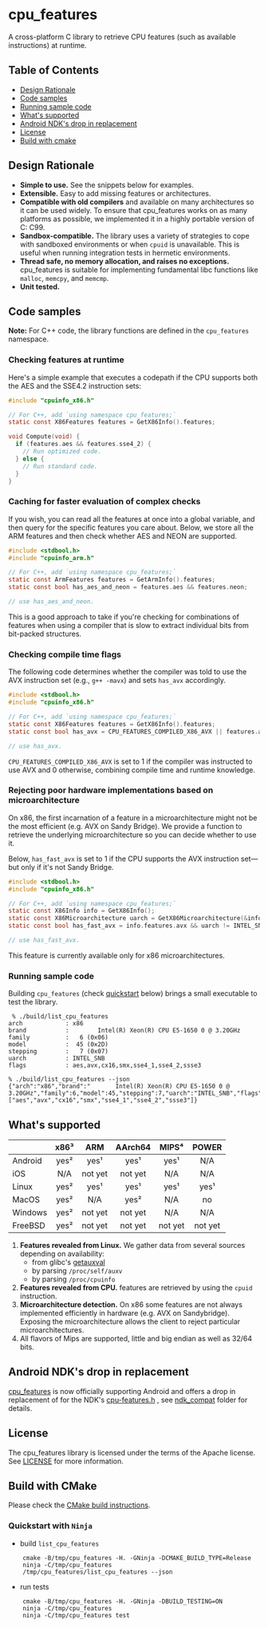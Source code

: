 # cpu_features

<!-- prettier-ignore-start -->
[comment]: # (
SPDX-License-Identifier: Apache-2.0
)

[comment]: # (
SPDX-FileCopyrightText: 2017 Google LLC
)
<!-- prettier-ignore-end -->

A cross-platform C library to retrieve CPU features (such as available
instructions) at runtime.

## Table of Contents

- [Design Rationale](#rationale)
- [Code samples](#codesample)
- [Running sample code](#usagesample)
- [What's supported](#support)
- [Android NDK's drop in replacement](#ndk)
- [License](#license)
- [Build with cmake](#cmake)

<a name="rationale"></a>

## Design Rationale

- **Simple to use.** See the snippets below for examples.
- **Extensible.** Easy to add missing features or architectures.
- **Compatible with old compilers** and available on many architectures so it
  can be used widely. To ensure that cpu_features works on as many platforms as
  possible, we implemented it in a highly portable version of C: C99.
- **Sandbox-compatible.** The library uses a variety of strategies to cope with
  sandboxed environments or when `cpuid` is unavailable. This is useful when
  running integration tests in hermetic environments.
- **Thread safe, no memory allocation, and raises no exceptions.** cpu_features
  is suitable for implementing fundamental libc functions like `malloc`,
  `memcpy`, and `memcmp`.
- **Unit tested.**

<a name="codesample"></a>

## Code samples

**Note:** For C++ code, the library functions are defined in the `cpu_features`
namespace.

### Checking features at runtime

Here's a simple example that executes a codepath if the CPU supports both the
AES and the SSE4.2 instruction sets:

```c
#include "cpuinfo_x86.h"

// For C++, add `using namespace cpu_features;`
static const X86Features features = GetX86Info().features;

void Compute(void) {
  if (features.aes && features.sse4_2) {
    // Run optimized code.
  } else {
    // Run standard code.
  }
}
```

### Caching for faster evaluation of complex checks

If you wish, you can read all the features at once into a global variable, and
then query for the specific features you care about. Below, we store all the ARM
features and then check whether AES and NEON are supported.

```c
#include <stdbool.h>
#include "cpuinfo_arm.h"

// For C++, add `using namespace cpu_features;`
static const ArmFeatures features = GetArmInfo().features;
static const bool has_aes_and_neon = features.aes && features.neon;

// use has_aes_and_neon.
```

This is a good approach to take if you're checking for combinations of features
when using a compiler that is slow to extract individual bits from bit-packed
structures.

### Checking compile time flags

The following code determines whether the compiler was told to use the AVX
instruction set (e.g., `g++ -mavx`) and sets `has_avx` accordingly.

```c
#include <stdbool.h>
#include "cpuinfo_x86.h"

// For C++, add `using namespace cpu_features;`
static const X86Features features = GetX86Info().features;
static const bool has_avx = CPU_FEATURES_COMPILED_X86_AVX || features.avx;

// use has_avx.
```

`CPU_FEATURES_COMPILED_X86_AVX` is set to 1 if the compiler was instructed to
use AVX and 0 otherwise, combining compile time and runtime knowledge.

### Rejecting poor hardware implementations based on microarchitecture

On x86, the first incarnation of a feature in a microarchitecture might not be
the most efficient (e.g. AVX on Sandy Bridge). We provide a function to retrieve
the underlying microarchitecture so you can decide whether to use it.

Below, `has_fast_avx` is set to 1 if the CPU supports the AVX instruction
set&mdash;but only if it's not Sandy Bridge.

```c
#include <stdbool.h>
#include "cpuinfo_x86.h"

// For C++, add `using namespace cpu_features;`
static const X86Info info = GetX86Info();
static const X86Microarchitecture uarch = GetX86Microarchitecture(&info);
static const bool has_fast_avx = info.features.avx && uarch != INTEL_SNB;

// use has_fast_avx.
```

This feature is currently available only for x86 microarchitectures.

<a name="usagesample"></a>

### Running sample code

Building `cpu_features` (check [quickstart](#quickstart) below) brings a small
executable to test the library.

```shell
 % ./build/list_cpu_features
arch            : x86
brand           :        Intel(R) Xeon(R) CPU E5-1650 0 @ 3.20GHz
family          :   6 (0x06)
model           :  45 (0x2D)
stepping        :   7 (0x07)
uarch           : INTEL_SNB
flags           : aes,avx,cx16,smx,sse4_1,sse4_2,ssse3
```

```shell
% ./build/list_cpu_features --json
{"arch":"x86","brand":"       Intel(R) Xeon(R) CPU E5-1650 0 @ 3.20GHz","family":6,"model":45,"stepping":7,"uarch":"INTEL_SNB","flags":["aes","avx","cx16","smx","sse4_1","sse4_2","ssse3"]}
```

<a name="support"></a>

## What's supported

|         | x86³ | ARM     | AArch64 | MIPS⁴   | POWER   |
|---------|:----:|:-------:|:-------:|:-------:|:-------:|
| Android | yes² | yes¹    | yes¹    | yes¹    | N/A     |
| iOS     | N/A  | not yet | not yet | N/A     | N/A     |
| Linux   | yes² | yes¹    | yes¹    | yes¹    | yes¹    |
| MacOS   | yes² | N/A     | yes²    | N/A     | no      |
| Windows | yes² | not yet | not yet | N/A     | N/A     |
| FreeBSD | yes² | not yet | not yet | not yet | not yet |

1.  **Features revealed from Linux.** We gather data from several sources
    depending on availability:
    - from glibc's
      [getauxval](https://www.gnu.org/software/libc/manual/html_node/Auxiliary-Vector.html)
    - by parsing `/proc/self/auxv`
    - by parsing `/proc/cpuinfo`
2.  **Features revealed from CPU.** features are retrieved by using the `cpuid`
    instruction.
3.  **Microarchitecture detection.** On x86 some features are not always
    implemented efficiently in hardware (e.g. AVX on Sandybridge). Exposing the
    microarchitecture allows the client to reject particular microarchitectures.
4.  All flavors of Mips are supported, little and big endian as well as 32/64
    bits.

<a name="ndk"></a>

## Android NDK's drop in replacement

[cpu_features](https://github.com/google/cpu_features) is now officially
supporting Android and offers a drop in replacement of for the NDK's
[cpu-features.h](https://android.googlesource.com/platform/ndk/+/master/sources/android/cpufeatures/cpu-features.h)
, see [ndk_compat](ndk_compat) folder for details.

<a name="license"></a>

## License

The cpu_features library is licensed under the terms of the Apache license. See
[LICENSE](LICENSE) for more information.

<a name="cmake"></a>

## Build with CMake

Please check the [CMake build instructions](cmake/README.md).

<a name="quickstart"></a>

### Quickstart with `Ninja`

- build `list_cpu_features`

```
    cmake -B/tmp/cpu_features -H. -GNinja -DCMAKE_BUILD_TYPE=Release
    ninja -C/tmp/cpu_features
    /tmp/cpu_features/list_cpu_features --json
```

- run tests

```
    cmake -B/tmp/cpu_features -H. -GNinja -DBUILD_TESTING=ON
    ninja -C/tmp/cpu_features
    ninja -C/tmp/cpu_features test
```

